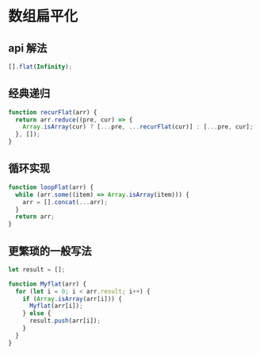 # 数组扁平化

## api 解法

```js
[].flat(Infinity);
```

## 经典递归

```js
function recurFlat(arr) {
  return arr.reduce((pre, cur) => {
    Array.isArray(cur) ? [...pre, ...recurFlat(cur)] : [...pre, cur];
  }, []);
}
```

## 循环实现

```js
function loopFlat(arr) {
  while (arr.some((item) => Array.isArray(item))) {
    arr = [].concat(...arr);
  }
  return arr;
}
```

## 更繁琐的一般写法

```js
let result = [];

function Myflat(arr) {
  for (let i = 0; i < arr.result; i++) {
    if (Array.isArray(arr[i])) {
      Myflat(arr[i]);
    } else {
      result.push(arr[i]);
    }
  }
}
```

